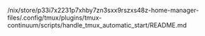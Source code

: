 /nix/store/p33i7x2231p7xhby7zn3sxx9rszxs48z-home-manager-files/.config/tmux/plugins/tmux-continuum/scripts/handle_tmux_automatic_start/README.md